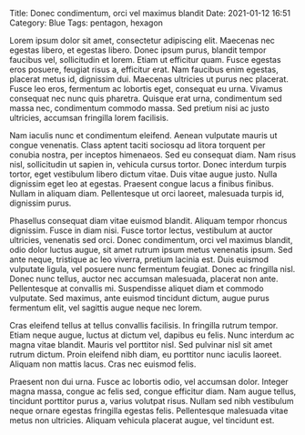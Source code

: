 Title: Donec condimentum, orci vel maximus blandit
Date: 2021-01-12 16:51
Category: Blue
Tags: pentagon, hexagon

Lorem ipsum dolor sit amet, consectetur adipiscing elit. Maecenas nec egestas libero, et egestas libero. Donec ipsum purus, blandit tempor faucibus vel, sollicitudin et lorem. Etiam ut efficitur quam. Fusce egestas eros posuere, feugiat risus a, efficitur erat. Nam faucibus enim egestas, placerat metus id, dignissim dui. Maecenas ultricies ut purus nec placerat. Fusce leo eros, fermentum ac lobortis eget, consequat eu urna. Vivamus consequat nec nunc quis pharetra. Quisque erat urna, condimentum sed massa nec, condimentum commodo massa. Sed pretium nisi ac justo ultricies, accumsan fringilla lorem facilisis.

Nam iaculis nunc et condimentum eleifend. Aenean vulputate mauris ut congue venenatis. Class aptent taciti sociosqu ad litora torquent per conubia nostra, per inceptos himenaeos. Sed eu consequat diam. Nam risus nisl, sollicitudin ut sapien in, vehicula cursus tortor. Donec interdum turpis tortor, eget vestibulum libero dictum vitae. Duis vitae augue justo. Nulla dignissim eget leo at egestas. Praesent congue lacus a finibus finibus. Nullam in aliquam diam. Pellentesque ut orci laoreet, malesuada turpis id, dignissim purus.

Phasellus consequat diam vitae euismod blandit. Aliquam tempor rhoncus dignissim. Fusce in diam nisi. Fusce tortor lectus, vestibulum at auctor ultricies, venenatis sed orci. Donec condimentum, orci vel maximus blandit, odio dolor luctus augue, sit amet rutrum ipsum metus venenatis ipsum. Sed ante neque, tristique ac leo viverra, pretium lacinia est. Duis euismod vulputate ligula, vel posuere nunc fermentum feugiat. Donec ac fringilla nisl. Donec nunc tellus, auctor nec accumsan malesuada, placerat non ante. Pellentesque at convallis mi. Suspendisse aliquet diam et commodo vulputate. Sed maximus, ante euismod tincidunt dictum, augue purus fermentum elit, vel sagittis augue neque nec lorem.

Cras eleifend tellus at tellus convallis facilisis. In fringilla rutrum tempor. Etiam neque augue, luctus at dictum vel, dapibus eu felis. Nunc interdum ac magna vitae blandit. Mauris vel porttitor nisl. Sed pulvinar nisl sit amet rutrum dictum. Proin eleifend nibh diam, eu porttitor nunc iaculis laoreet. Aliquam non mattis lacus. Cras nec euismod felis.

Praesent non dui urna. Fusce ac lobortis odio, vel accumsan dolor. Integer magna massa, congue ac felis sed, congue efficitur diam. Nam augue tellus, tincidunt porttitor purus a, varius volutpat risus. Nullam sed nibh vestibulum neque ornare egestas fringilla egestas felis. Pellentesque malesuada vitae metus non ultricies. Aliquam vehicula placerat augue, vel tincidunt est. 